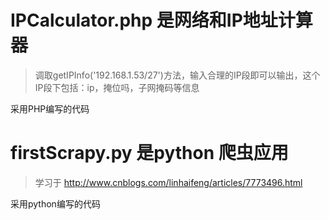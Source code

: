 # IPCalculator.php 是网络和IP地址计算器
> 调取getIPInfo('192.168.1.53/27')方法，输入合理的IP段即可以输出，这个IP段下包括：ip，掩位吗，子网掩码等信息

采用PHP编写的代码

# firstScrapy.py 是python 爬虫应用
> 学习于 http://www.cnblogs.com/linhaifeng/articles/7773496.html 

采用python编写的代码
